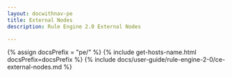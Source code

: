 ```yaml
---
layout: docwithnav-pe
title: External Nodes
description: Rule Engine 2.0 External Nodes

---
```


{% assign docsPrefix = "pe/" %}
{% include get-hosts-name.html docsPrefix=docsPrefix %}
{% include docs/user-guide/rule-engine-2-0/ce-external-nodes.md %}
